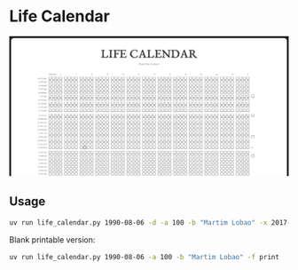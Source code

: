 # Life Calendar

![Life Calendar](./static/banner.png)

## Usage

```bash
uv run life_calendar.py 1990-08-06 -d -a 100 -b "Martim Lobao" -x 2017-06-24,2019-06-19,2022-03-01,2023-11-10
```

Blank printable version:

```bash
uv run life_calendar.py 1990-08-06 -a 100 -b "Martim Lobao" -f print
```
